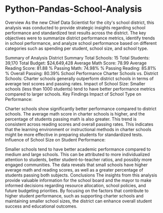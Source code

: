 # Python-Pandas-School-Analysis
Overview
As the new Chief Data Scientist for the city's school district, this analysis was conducted to provide strategic insights regarding school performance and standardized test results across the district. The key objectives were to summarize district performance metrics, identify trends in school performance, and analyze school performance based on different categories such as spending per student, school size, and school type.

Summary of Analysis
District Summary
Total Schools: 15
Total Students: 39,170
Total Budget: $24,649,428
Average Math Score: 78.99
Average Reading Score: 81.88
% Passing Math: 74.98%
% Passing Reading: 85.81%
% Overall Passing: 80.39%
School Performance
Charter Schools vs. District Schools: Charter schools generally outperform district schools in terms of average test scores and passing rates.
Impact of School Size: Smaller schools (less than 1000 students) tend to have better performance metrics compared to larger schools.
Key Findings
Impact of School Type on Performance:

Charter schools show significantly better performance compared to district schools. The average math score in charter schools is higher, and the percentage of students passing math is also greater. This trend is consistent across reading scores and overall passing rates. This indicates that the learning environment or instructional methods in charter schools might be more effective in preparing students for standardized tests.
Influence of School Size on Student Performance:

Smaller schools tend to have better academic performance compared to medium and large schools. This can be attributed to more individualized attention to students, better student-to-teacher ratios, and possibly more engaged communities. The data reveals that small schools have higher average math and reading scores, as well as a greater percentage of students passing both subjects.
Conclusions
The insights from this analysis provide valuable information for the school board and the mayor to make informed decisions regarding resource allocation, school policies, and future budgeting priorities. By focusing on the factors that contribute to higher student performance, such as supporting charter schools and maintaining smaller school sizes, the district can enhance overall student success and educational outcomes.

